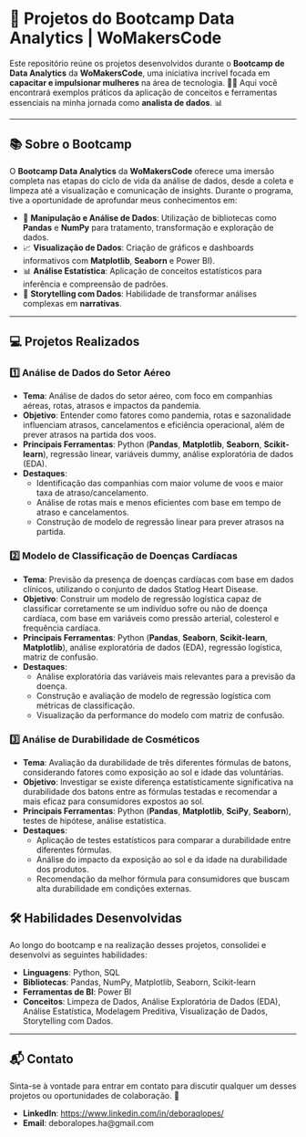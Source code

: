 <h1>🚀 <strong>Projetos do Bootcamp Data Analytics | WoMakersCode</strong></h1>

<p>Este repositório reúne os projetos desenvolvidos durante o <strong>Bootcamp de Data Analytics</strong> da <strong>WoMakersCode</strong>, uma iniciativa incrível focada em <strong>capacitar e impulsionar mulheres</strong> na área de tecnologia. 💪✨ Aqui você encontrará exemplos práticos da aplicação de conceitos e ferramentas essenciais na minha jornada como <strong>analista de dados</strong>. 📊</p>

<hr>

<h2>📚 <strong>Sobre o Bootcamp</strong></h2>

<p>O <strong>Bootcamp Data Analytics</strong> da <strong>WoMakersCode</strong> oferece uma imersão completa nas etapas do ciclo de vida da análise de dados, desde a coleta e limpeza até a visualização e comunicação de insights. Durante o programa, tive a oportunidade de aprofundar meus conhecimentos em:</p>

<ul>
  <li>🎲 <strong>Manipulação e Análise de Dados</strong>: Utilização de bibliotecas como <strong>Pandas</strong> e <strong>NumPy</strong> para tratamento, transformação e exploração de dados.</li>
  <li>📈 <strong>Visualização de Dados</strong>: Criação de gráficos e dashboards informativos com <strong>Matplotlib</strong>, <strong>Seaborn</strong> e Power BI).</li>
  <li>📊 <strong>Análise Estatística</strong>: Aplicação de conceitos estatísticos para inferência e compreensão de padrões.</li>
  <li>📝 <strong>Storytelling com Dados</strong>: Habilidade de transformar análises complexas em <strong>narrativas</strong>.</li>
</ul>

<hr>

<h2>💻 <strong>Projetos Realizados</strong></h2>

<h3>1️⃣ <strong>Análise de Dados do Setor Aéreo</strong></h3>
<ul>
  <li><strong>Tema</strong>: Análise de dados do setor aéreo, com foco em companhias aéreas, rotas, atrasos e impactos da pandemia.</li>
  <li><strong>Objetivo</strong>: Entender como fatores como pandemia, rotas e sazonalidade influenciam atrasos, cancelamentos e eficiência operacional, além de prever atrasos na partida dos voos.</li>
  <li><strong>Principais Ferramentas</strong>: Python (<strong>Pandas</strong>, <strong>Matplotlib</strong>, <strong>Seaborn</strong>, <strong>Scikit-learn</strong>), regressão linear, variáveis dummy, análise exploratória de dados (EDA).</li>
  <li><strong>Destaques</strong>: 
    <ul>
      <li>Identificação das companhias com maior volume de voos e maior taxa de atraso/cancelamento.</li>
      <li>Análise de rotas mais e menos eficientes com base em tempo de atraso e cancelamentos.</li>
      <li>Construção de modelo de regressão linear para prever atrasos na partida.</li>
    </ul>
  </li>
</ul>

<h3>2️⃣ <strong>Modelo de Classificação de Doenças Cardíacas</strong></h3>
 <ul>
  <li><strong>Tema</strong>: Previsão da presença de doenças cardíacas com base em dados clínicos, utilizando o conjunto de dados Statlog Heart Disease.</li>
  <li><strong>Objetivo</strong>: Construir um modelo de regressão logística capaz de classificar corretamente se um indivíduo sofre ou não de doença cardíaca, com base em variáveis como pressão arterial, colesterol e frequência cardíaca.</li>
  <li><strong>Principais Ferramentas</strong>: Python (<strong>Pandas</strong>, <strong>Seaborn</strong>, <strong>Scikit-learn</strong>, <strong>Matplotlib</strong>), análise exploratória de dados (EDA), regressão logística, matriz de confusão.</li>
  <li><strong>Destaques</strong>: 
    <ul>
      <li>Análise exploratória das variáveis mais relevantes para a previsão da doença.</li>
      <li>Construção e avaliação de modelo de regressão logística com métricas de classificação.</li>
      <li>Visualização da performance do modelo com matriz de confusão.</li>
    </ul>
  </li>
</ul>

<h3>3️⃣ <strong>Análise de Durabilidade de Cosméticos</strong></h3>
<ul>
  <li><strong>Tema</strong>: Avaliação da durabilidade de três diferentes fórmulas de batons, considerando fatores como exposição ao sol e idade das voluntárias.</li>
  <li><strong>Objetivo</strong>: Investigar se existe diferença estatisticamente significativa na durabilidade dos batons entre as fórmulas testadas e recomendar a mais eficaz para consumidores expostos ao sol.</li>
  <li><strong>Principais Ferramentas</strong>: Python (<strong>Pandas</strong>, <strong>Matplotlib</strong>, <strong>SciPy</strong>, <strong>Seaborn</strong>), testes de hipótese, análise estatística.</li>
  <li><strong>Destaques</strong>: 
    <ul>
      <li>Aplicação de testes estatísticos para comparar a durabilidade entre diferentes fórmulas.</li>
      <li>Análise do impacto da exposição ao sol e da idade na durabilidade dos produtos.</li>
      <li>Recomendação da melhor fórmula para consumidores que buscam alta durabilidade em condições externas.</li>
    </ul>
  </li>
</ul>

<h2>🛠️ <strong>Habilidades Desenvolvidas</strong></h2>

<p>Ao longo do bootcamp e na realização desses projetos, consolidei e desenvolvi as seguintes habilidades:</p>

<ul>
  <li><strong>Linguagens</strong>: Python, SQL</li>
  <li><strong>Bibliotecas</strong>: Pandas, NumPy, Matplotlib, Seaborn, Scikit-learn</li>
  <li><strong>Ferramentas de BI</strong>: Power BI</li>
  <li><strong>Conceitos</strong>: Limpeza de Dados, Análise Exploratória de Dados (EDA), Análise Estatística, Modelagem Preditiva, Visualização de Dados, Storytelling com Dados.</li>
</ul>

<hr>

<h2>📬 <strong>Contato</strong></h2>

<p>Sinta-se à vontade para entrar em contato para discutir qualquer um desses projetos ou oportunidades de colaboração. 🤝</p>

<ul>
  <li><strong>LinkedIn</strong>: <a href="#">https://www.linkedin.com/in/deboraqlopes/</a></li>
  <li><strong>Email</strong>: deboralopes.ha@gmail.com</li>
</ul>
